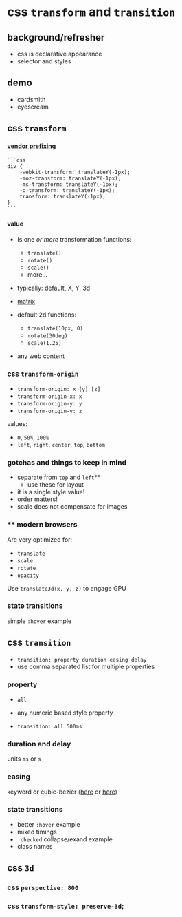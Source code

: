 
# css `transform` and `transition`

## background/refresher

* css is declarative appearance
* selector and styles

## demo

* cardsmith
* eyescream

## css `transform`

#### [vendor prefixing](http://caniuse.com/#feat=transforms2d)

	```css
	div {
		-webkit-transform: translateY(-1px);
		-moz-transform: translateY(-1px);
		-ms-transform: translateY(-1px);
		-o-transform: translateY(-1px);
		transform: translateY(-1px);
	}
	```
#### value

* Is one _or more_ transformation functions:
	* `translate()`
	* `rotate()`
	* `scale()`
	* more...

* typically: default, X, Y, 3d

* [matrix](http://www.useragentman.com/blog/2011/01/07/css3-matrix-transform-for-the-mathematically-challenged/)

* default 2d functions:
	* `translate(10px, 0)`
	* `rotate(30deg)`
	* `scale(1.25)`

* any web content

### css `transform-origin`

* `transform-origin: x [y] [z]`
* `transform-origin-x: x`
* `transform-origin-y: y`
* `transform-origin-y: z`

values:

* `0`, `50%`, `100%`
* `left`, `right`, `center`, `top`, `bottom`

### gotchas and things to keep in mind

* separate from `top` and `left`**
	* use these for layout
* it is a single style value!
* order matters!
* scale does not compensate for images

### ** modern browsers

Are very optimized for:

* `translate`
* `scale`
* `rotate`
* `opacity`

Use `translate3d(x, y, z)` to engage GPU

### state transitions

simple `:hover` example

## css `transition`

* `transition: property duration easing delay`
* use comma separated list for multiple properties

### property

* `all`

* any numeric based style property

* `transition: all 500ms`

### duration and delay

units `ms` or `s`

### easing

keyword or cubic-bezier ([here](http://cubic-bezier.com/)
or [here](http://matthewlein.com/ceaser/))

### state transitions

* better `:hover` example
* mixed timings
* `:checked` collapse/exand example
* class names

## css `3d`

### css `perspective: 800`

### css `transform-style: preserve-3d`;


